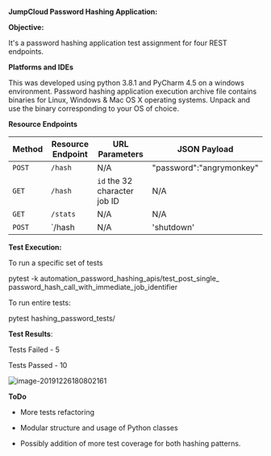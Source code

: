 **JumpCloud Password Hashing Application:**

**Objective:**

It's a password hashing application test assignment for four REST endpoints.

**Platforms and IDEs**

This was developed using python 3.8.1 and PyCharm 4.5 on a windows environment. Password hashing application execution archive file contains binaries for Linux, Windows & Mac OS X
operating systems. Unpack and use the binary corresponding to your OS of choice.

**Resource Endpoints**

| Method | Resource Endpoint | URL Parameters               | JSON Payload             |
| ------ | ----------------- | ---------------------------- | ------------------------ |
| `POST` | `/hash`           | N/A                          | "password":"angrymonkey" |
| `GET`  | `/hash`           | `id` the 32 character job ID | N/A                      |
| `GET`  | `/stats`          | N/A                          | N/A                      |
| `POST` | `/hash            | N/A                          | 'shutdown'               |

**Test Execution:**

To run a specific set of tests

pytest -k automation_password_hashing_apis/test_post_single_ password_hash_call_with_immediate_job_identifier

To run entire  tests:

pytest hashing_password_tests/

**Test Results**:

Tests Failed - 5

Tests Passed - 10

![image-20191226180802161](C:\Users\jadhay\AppData\Roaming\Typora\typora-user-images\image-20191226180802161.png)



**ToDo**

- More tests refactoring

- Modular structure and usage of Python classes

- Possibly addition of more test coverage for both hashing patterns.

  

